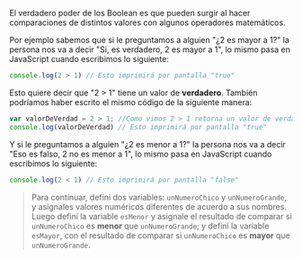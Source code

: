 El verdadero poder de los Boolean es que pueden surgir al hacer comparaciones de distintos valores con algunos operadores matemáticos.

Por ejemplo sabemos que si le preguntamos a alguien "¿2 es mayor a 1?" la persona nos va a decir "Si, es verdadero, 2 es mayor a 1", lo mismo pasa en JavaScript cuando escribimos lo siguiente:

```javascript
console.log(2 > 1) // Esto imprimirá por pantalla "true"
```

Esto quiere decir que "2 > 1" tiene un valor de **verdadero**. También podríamos haber escrito el mismo código de la siguiente manera: 

```javascript
var valorDeVerdad = 2 > 1; //Como vimos 2 > 1 retorna un valor de verdad y se lo asignamos a una variable
console.log(valorDeVerdad) // Esto imprimirá por pantalla "true"
```

Y si le preguntamos a alguien "¿2 es menor a 1?" la persona nos va a decir "Eso es falso, 2 no es menor a 1", lo mismo pasa en JavaScript cuando escribimos lo siguiente:

```javascript
console.log(2 < 1) // Esto imprimirá por pantalla "false"
```

> Para continuar, defini dos variables: `unNumeroChico` y `unNumeroGrande`, y asignales valores numéricos diferentes de acuerdo a sus nombres.  
Luego definí la variable `esMenor` y asignale el resultado de comparar si `unNumeroChico` es **menor** que `unNumeroGrande`; y definí la variable `esMayor`, con el resultado de comparar si `unNumeroChico` es **mayor** que `unNumeroGrande`.